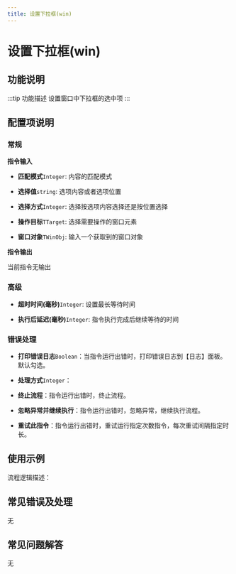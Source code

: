 ```yaml
---
title: 设置下拉框(win)
---
```


# 设置下拉框(win)

## 功能说明

:::tip 功能描述
设置窗口中下拉框的选中项
:::

## 配置项说明

### 常规

**指令输入**

- **匹配模式**`Integer`: 内容的匹配模式

- **选择值**`string`: 选项内容或者选项位置

- **选择方式**`Integer`: 选择按选项内容选择还是按位置选择

- **操作目标**`TTarget`: 选择需要操作的窗口元素

- **窗口对象**`TWinObj`: 输入一个获取到的窗口对象


**指令输出**

当前指令无输出

### 高级

- **超时时间(毫秒)**`Integer`: 设置最长等待时间

- **执行后延迟(毫秒)**`Integer`: 指令执行完成后继续等待的时间

### 错误处理

- **打印错误日志**`Boolean`：当指令运行出错时，打印错误日志到【日志】面板。默认勾选。

- **处理方式**`Integer`：

 - **终止流程**：指令运行出错时，终止流程。

 - **忽略异常并继续执行**：指令运行出错时，忽略异常，继续执行流程。

 - **重试此指令**：指令运行出错时，重试运行指定次数指令，每次重试间隔指定时长。

## 使用示例

流程逻辑描述：

## 常见错误及处理

无

## 常见问题解答

无

